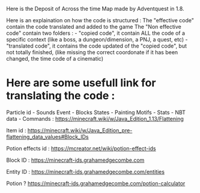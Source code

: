 Here is the Deposit of Across the time Map made by Adventquest in 1.8.

Here is an explaination on how the code is structured : 
The "effective code" contain the code translated and added to the game
The "Non effective code" contain two folders :
    - "copied code", it contain ALL the code of a specific context (like a boss, a dungeon/dimension, a PNJ, a quest, etc)
    - "translated code", it contains the code updated of the "copied code", but not totally finished, (like missing the correct coordonate if it has been changed, the time code of a cinematic)


# Here are some usefull link for translating the code :

Particle id - Sounds Event - Blocks States - Painting Motifs - Stats - NBT data - Commands :
https://minecraft.wiki/w/Java_Edition_1.13/Flattening

Item id : 
https://minecraft.wiki/w/Java_Edition_pre-flattening_data_values#Block_IDs

Potion effects id :
https://mcreator.net/wiki/potion-effect-ids

Block ID : 
https://minecraft-ids.grahamedgecombe.com

Entity ID : 
https://minecraft-ids.grahamedgecombe.com/entities

Potion ?
https://minecraft-ids.grahamedgecombe.com/potion-calculator
